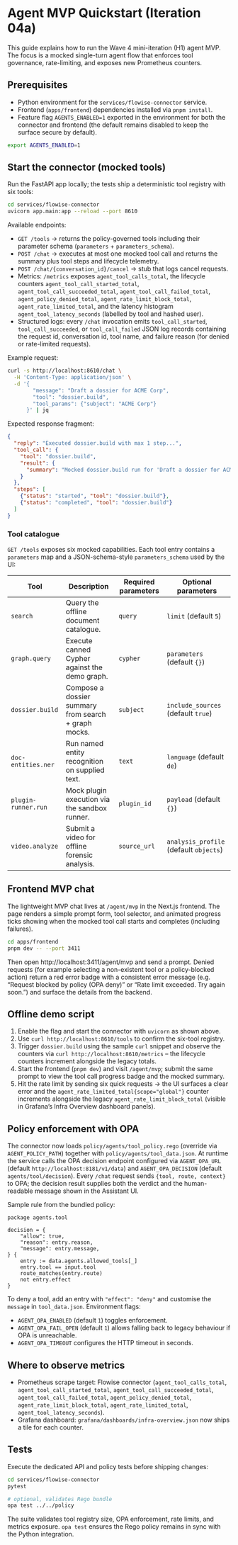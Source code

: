 # Agent MVP Quickstart (Iteration 04a)

This guide explains how to run the Wave 4 mini-iteration (H1) agent MVP. The
focus is a mocked single-turn agent flow that enforces tool governance,
rate-limiting, and exposes new Prometheus counters.

## Prerequisites

- Python environment for the `services/flowise-connector` service.
- Frontend (`apps/frontend`) dependencies installed via `pnpm install`.
- Feature flag `AGENTS_ENABLED=1` exported in the environment for both the
  connector and frontend (the default remains disabled to keep the surface
  secure by default).

```bash
export AGENTS_ENABLED=1
```

## Start the connector (mocked tools)

Run the FastAPI app locally; the tests ship a deterministic tool registry with
six tools:

```bash
cd services/flowise-connector
uvicorn app.main:app --reload --port 8610
```

Available endpoints:

- `GET /tools` → returns the policy-governed tools including their parameter
  schema (`parameters` + `parameters_schema`).
- `POST /chat` → executes at most one mocked tool call and returns the summary
  plus tool steps and lifecycle telemetry.
- `POST /chat/{conversation_id}/cancel` → stub that logs cancel requests.
- Metrics: `/metrics` exposes `agent_tool_calls_total`, the lifecycle counters
  `agent_tool_call_started_total`, `agent_tool_call_succeeded_total`,
  `agent_tool_call_failed_total`, `agent_policy_denied_total`,
  `agent_rate_limit_block_total`, `agent_rate_limited_total`, and the latency
  histogram `agent_tool_latency_seconds` (labelled by tool and hashed user).
- Structured logs: every `/chat` invocation emits `tool_call_started`,
  `tool_call_succeeded`, or `tool_call_failed` JSON log records containing the
  request id, conversation id, tool name, and failure reason (for denied or
  rate-limited requests).

Example request:

```bash
curl -s http://localhost:8610/chat \
  -H 'Content-Type: application/json' \
  -d '{
        "message": "Draft a dossier for ACME Corp",
        "tool": "dossier.build",
        "tool_params": {"subject": "ACME Corp"}
      }' | jq
```

Expected response fragment:

```json
{
  "reply": "Executed dossier.build with max 1 step...",
  "tool_call": {
    "tool": "dossier.build",
    "result": {
      "summary": "Mocked dossier.build run for 'Draft a dossier for ACME Corp'"
    }
  },
  "steps": [
    {"status": "started", "tool": "dossier.build"},
    {"status": "completed", "tool": "dossier.build"}
  ]
}
```

### Tool catalogue

`GET /tools` exposes six mocked capabilities. Each tool entry contains a
`parameters` map and a JSON-schema-style `parameters_schema` used by the UI:

| Tool | Description | Required parameters | Optional parameters |
| --- | --- | --- | --- |
| `search` | Query the offline document catalogue. | `query` | `limit` (default `5`) |
| `graph.query` | Execute canned Cypher against the demo graph. | `cypher` | `parameters` (default `{}`) |
| `dossier.build` | Compose a dossier summary from search + graph mocks. | `subject` | `include_sources` (default `true`) |
| `doc-entities.ner` | Run named entity recognition on supplied text. | `text` | `language` (default `de`) |
| `plugin-runner.run` | Mock plugin execution via the sandbox runner. | `plugin_id` | `payload` (default `{}`) |
| `video.analyze` | Submit a video for offline forensic analysis. | `source_url` | `analysis_profile` (default `objects`) |

## Frontend MVP chat

The lightweight MVP chat lives at `/agent/mvp` in the Next.js frontend. The
page renders a simple prompt form, tool selector, and animated progress ticks
showing when the mocked tool call starts and completes (including failures).

```bash
cd apps/frontend
pnpm dev -- --port 3411
```

Then open http://localhost:3411/agent/mvp and send a prompt. Denied requests
(for example selecting a non-existent tool or a policy-blocked action) return a
red error badge with a consistent error message (e.g. “Request blocked by policy
(OPA deny)” or “Rate limit exceeded. Try again soon.”) and surface the details
from the backend.

## Offline demo script

1. Enable the flag and start the connector with `uvicorn` as shown above.
2. Use `curl http://localhost:8610/tools` to confirm the six-tool registry.
3. Trigger `dossier.build` using the sample `curl` snippet and observe the
   counters via `curl http://localhost:8610/metrics` – the lifecycle counters
   increment alongside the legacy totals.
4. Start the frontend (`pnpm dev`) and visit `/agent/mvp`; submit the same
   prompt to view the tool call progress badge and the mocked summary.
5. Hit the rate limit by sending six quick requests → the UI surfaces a clear
   error and the `agent_rate_limited_total{scope="global"}` counter increments
   alongside the legacy `agent_rate_limit_block_total` (visible in Grafana’s
   Infra Overview dashboard panels).

## Policy enforcement with OPA

The connector now loads `policy/agents/tool_policy.rego` (override via
`AGENT_POLICY_PATH`) together with `policy/agents/tool_data.json`. At runtime the
service calls the OPA decision endpoint configured via `AGENT_OPA_URL` (default
`http://localhost:8181/v1/data`) and `AGENT_OPA_DECISION` (default
`agents/tool/decision`). Every `/chat` request sends `{tool, route, context}` to
OPA; the decision result supplies both the verdict and the human-readable
message shown in the Assistant UI.

Sample rule from the bundled policy:

```rego
package agents.tool

decision = {
    "allow": true,
    "reason": entry.reason,
    "message": entry.message,
} {
    entry := data.agents.allowed_tools[_]
    entry.tool == input.tool
    route_matches(entry.route)
    not entry.effect
}
```

To deny a tool, add an entry with `"effect": "deny"` and customise the
`message` in `tool_data.json`. Environment flags:

- `AGENT_OPA_ENABLED` (default `1`) toggles enforcement.
- `AGENT_OPA_FAIL_OPEN` (default `1`) allows falling back to legacy behaviour if
  OPA is unreachable.
- `AGENT_OPA_TIMEOUT` configures the HTTP timeout in seconds.

## Where to observe metrics

- Prometheus scrape target: Flowise connector (`agent_tool_calls_total`,
  `agent_tool_call_started_total`, `agent_tool_call_succeeded_total`,
  `agent_tool_call_failed_total`, `agent_policy_denied_total`,
  `agent_rate_limit_block_total`, `agent_rate_limited_total`,
  `agent_tool_latency_seconds`).
- Grafana dashboard: `grafana/dashboards/infra-overview.json` now ships a tile
  for each counter.

## Tests

Execute the dedicated API and policy tests before shipping changes:

```bash
cd services/flowise-connector
pytest

# optional, validates Rego bundle
opa test ../../policy
```

The suite validates tool registry size, OPA enforcement, rate limits, and
metrics exposure. `opa test` ensures the Rego policy remains in sync with the
Python integration.
